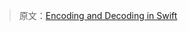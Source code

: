 > 原文：[Encoding and Decoding in Swift](https://www.raywenderlich.com/3418439-encoding-and-decoding-in-swift)